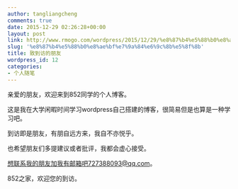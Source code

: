 ```yaml
---
author: tangliangcheng
comments: true
date: 2015-12-29 02:26:28+00:00
layout: post
link: http://www.rmogo.com/wordpress/2015/12/29/%e8%87%b4%e5%88%b0%e8%ae%bf%e7%9a%84%e6%9c%8b%e5%8f%8b/
slug: '%e8%87%b4%e5%88%b0%e8%ae%bf%e7%9a%84%e6%9c%8b%e5%8f%8b'
title: 致到访的朋友
wordpress_id: 12
categories:
- 个人随笔
---
```


亲爱的朋友，欢迎来到852同学的个人博客。

这是我在大学闲暇时间学习wordpress自己搭建的博客，很简易但是也算是一种学习吧。

到访即是朋友，有朋自远方来，我自不亦悦乎。

也希望朋友们多提建议或者批评，我都会虚心接受。

想联系我的朋友加我有邮箱吧727388093@qq.com。

852之家，欢迎您的到访。

